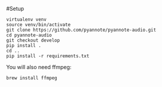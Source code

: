 #Setup
```
virtualenv venv
source venv/bin/activate
git clone https://github.com/pyannote/pyannote-audio.git
cd pyannote-audio
git checkout develop
pip install .
cd ..
pip install -r requirements.txt
```
You will also need ffmpeg:
```
brew install ffmpeg
```